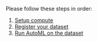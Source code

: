 Please follow these steps in order:

1) [Setup compute](https://github.com/ignaciofls/MLOps_telco/edit/master/1-prerequisites/1-setup-compute.md)
2) [Register your dataset](https://github.com/ignaciofls/MLOps_telco/blob/master/1-prerequisites/2-dataset.md)
3) [Run AutoML on the dataset](https://github.com/ignaciofls/MLOps_telco/blob/master/1-prerequisites/3-automl.md)
